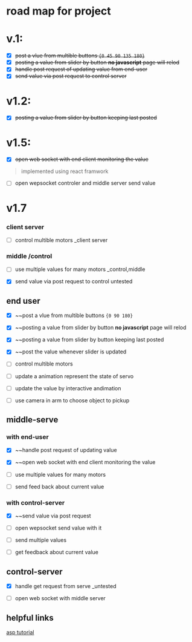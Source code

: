 # road map for project


# v.1:
- [x] ~~post a vlue from multible buttons `{0 45 90 135 180}`~~
- [x] ~~posting a value from slider by button __no javascript__ page will relod~~
- [x] ~~handle post request of updating value from end-user~~
- [x] ~~send value via post request to control server~~

# v1.2:
- [x] ~~posting a value from slider by button keeping last posted~~

# v1.5:
- [x] ~~open web socket with end client monitoring the value~~
> implemented using react framwork
- [ ] open wepsocket controler and middle server send value

# v1.7
### client server
- [ ] control multible motors _client server
### middle /control
- [ ] use multiple values for many motors _control,middle
- [x] send value via post request to control untested



## end user
- [x] ~~post a vlue from multible buttons `{0 90 180}` 

- [x] ~~posting a value from slider by button __no javascript__ page will relod
- [x] ~~posting a value from slider by button keeping last posted
- [x] ~~post the value whenever slider is updated

- [ ] control multible motors

- [ ] update a animation represent the state of servo
- [ ] update the value by interactive andimation

- [ ] use camera in arm to choose object to pickup

## middle-serve
### with end-user
- [x] ~~handle post request of updating value
- [x] ~~open web socket with end client monitoring the value
- [ ] use multiple values for many motors

- [ ] send feed back about current value

### with control-server
- [x] ~~send value via post request 
- [ ] open wepsocket send value with it
- [ ] send multiple values

- [ ] get feedback about current value

## control-server
- [X] handle get request from serve _untested
- [ ] open web socket with middle server


## helpful links
[asp tutorial](https://tttapa.github.io/ESP8266/Chap01%20-%20ESP8266.html)
